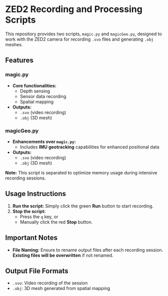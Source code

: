 <h1>ZED2 Recording and Processing Scripts</h1>

<p>This repository provides two scripts, <code>magic.py</code> and <code>magicGeo.py</code>, designed to work with the ZED2 camera for recording <code>.svo</code> files and generating <code>.obj</code> meshes.</p>

<h2>Features</h2>

<h3>magic.py</h3>
<ul>
    <li><strong>Core functionalities:</strong>
        <ul>
            <li>Depth sensing</li>
            <li>Sensor data recording</li>
            <li>Spatial mapping</li>
        </ul>
    </li>
    <li><strong>Outputs:</strong>
        <ul>
            <li><code>.svo</code> (video recording)</li>
            <li><code>.obj</code> (3D mesh)</li>
        </ul>
    </li>
</ul>

<h3>magicGeo.py</h3>
<ul>
    <li><strong>Enhancements over <code>magic.py</code>:</strong>
        <ul>
            <li>Includes <strong>IMU geotracking</strong> capabilities for enhanced positional data</li>
        </ul>
    </li>
    <li><strong>Outputs:</strong>
        <ul>
            <li><code>.svo</code> (video recording)</li>
            <li><code>.obj</code> (3D mesh)</li>
        </ul>
    </li>
</ul>
<p><strong>Note:</strong> This script is separated to optimize memory usage during intensive recording sessions.</p>

<h2>Usage Instructions</h2>
<ol>
    <li><strong>Run the script:</strong> Simply click the green <strong>Run</strong> button to start recording.</li>
    <li><strong>Stop the script:</strong>
        <ul>
            <li>Press the <code>q</code> key, or</li>
            <li>Manually click the red <strong>Stop</strong> button.</li>
        </ul>
    </li>
</ol>

<h2>Important Notes</h2>
<ul>
    <li><strong>File Naming:</strong> Ensure to rename output files after each recording session. <strong>Existing files will be overwritten</strong> if not renamed.</li>
</ul>

<h2>Output File Formats</h2>
<ul>
    <li><code>.svo</code>: Video recording of the session</li>
    <li><code>.obj</code>: 3D mesh generated from spatial mapping</li>
</ul>
